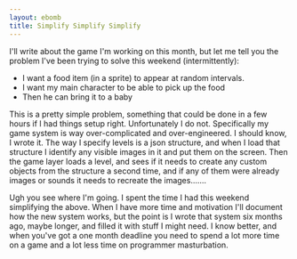 ```yaml
---
layout: ebomb
title: Simplify Simplify Simplify
---
```


I'll write about the game I'm working on this month, but let me tell you the problem I've been trying to solve this weekend (intermittently):

 * I want a food item (in a sprite) to appear at random intervals.
 * I want my main character to be able to pick up the food
 * Then he can bring it to a baby

This is a pretty simple problem, something that could be done in a few hours if I had things setup right.  Unfortunately I do not.  Specifically my game system is way over-complicated and over-engineered.  I should know, I wrote it.  The way I specify levels is a json structure, and when I load that structure I identify any visible images in it and put them on the screen.  Then the game layer loads a level, and sees if it needs to create any custom objects from the structure a second time, and if any of them were already images or sounds it needs to recreate the images.......

Ugh you see where I'm going.  I spent the time I had this weekend simplifying the above.  When I have more time and motivation I'll document how the new system works, but the point is I wrote that system six months ago, maybe longer, and filled it with stuff I might need. I know better, and when you've got a one month deadline you need to spend a lot more time on a game and a lot less time on programmer masturbation.
